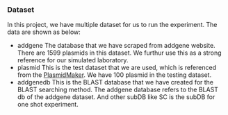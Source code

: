 ### Dataset

In this project, we have multiple dataset for us to run the experiment. The data are shown as below:

* addgene
  The database that we have scraped from addgene website. There are 1599 plasmids in this dataset. We furthur use this as a strong reference for our simulated laboratory.
* plasmid
  This is the test dataset that we are used, which is referenced from the [PlasmidMaker](https://www.nature.com/articles/s41467-022-30355-y). We have 100 plasmid in the testing dataset. 
* addgenedb
  This is the BLAST database that we have created for the BLAST searching method. The addgene database refers to the BLAST db of the addgene dataset. And other subDB like SC is the subDB for one shot experiment.